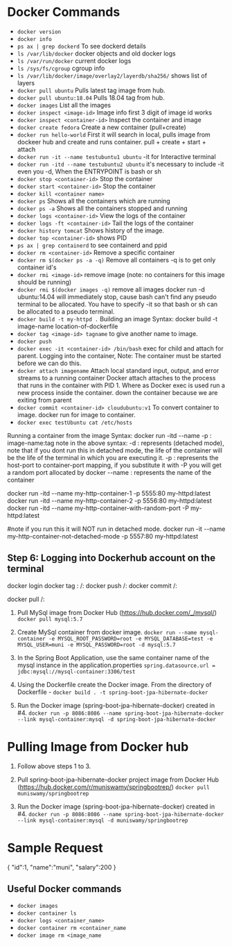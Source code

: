 # Docker Commands

-   `docker version`
-   `docker info`
-   `ps ax | grep dockerd` To see dockerd details
-   `ls /var/lib/docker` docker objects and old docker logs
-   `ls /var/run/docker` current docker logs
-   `ls /sys/fs/cgroup` cgroup info
-   `ls /var/lib/docker/image/overlay2/layerdb/sha256/` shows list of layers
-   `docker pull ubuntu` Pulls latest tag image from hub.
-   `docker pull ubuntu:18.04` Pulls 18.04 tag from hub.
-   `docker images` List all the images
-   `docker inspect <image-id>` Image info first 3 digit of image id works
-   `docker inspect <container-id>` Inspect the container and image
-   `docker create fedora` Create a new container (pull+create)
-   `docker run hello-world` First it will search in local, pulls image from dockeer hub and create and runs container. pull + create + start + attach
-   `docker run -it --name testubuntu1 ubuntu` -it for Interactive terminal
-   `docker run -itd --name testubuntu2 ubuntu` it's necessary to include -it even you -d, When the ENTRYPOINT is bash or sh
-   `docker stop <container-id>` Stop the container
-   `docker start <container-id>` Stop the container
-   `docker kill <container name>`
-   `docker ps` Shows all the containers which are running
-   `docker ps -a` Shows all the containers stopped and running
-   `docker logs <container-id>` View the logs of the container
-   `docker logs -ft <container-id>` Tail the logs of the container
-   `docker history tomcat` Shows history of the image.
-   `docker top <container-id>` shows PID
-   `ps ax | grep containerd` to see containerd and ppid
-   `docker rm <container-id>` Remove a specific container
-   `docker rm $(docker ps -a -q)` Remove all containers -q is to get only container id's
-   `docker rmi <image-id>` remove image (note: no containers for this image should be running)
-   `docker rmi $(docker images -q)` remove all images
docker run -d ubuntu:14.04 will immediately stop, cause bash can't find any pseudo terminal to be allocated. You have to specify -it so that bash or sh can be allocated to a pseudo terminal.
-   `docker build -t my-httpd .` Building an image Syntax: docker build -t image-name location-of-dockerfile
-   `docker tag <image-id> tagname` to give another name to image.
-   `docker push`
-   `docker exec -it <container-id> /bin/bash`  exec for child and attach for parent. Logging into the container, Note: The container must be started before we can do this.
-   `docker attach imagename` Attach local standard input, output, and error streams to a running container
Docker attach attaches to the process that runs in the container with PID 1. Where as Docker exec is used run a new process inside the container. down the container because we are exiting from parent
-   `docker commit <container-id> cloudubuntu:v1` To convert container to image. docker run for image to container.
-   `docker exec testUbuntu cat /etc/hosts`

Running a container from the image
Syntax: docker run -itd --name <container-name> -p <host-port>:<port in container> image-name:tag
note in the above syntax:
-d : represents (detached mode), note that if you dont run this in detached mode, the life of the container will be the life of the terminal in which you are executing it.
-p : represents the host-port to container-port mapping, if you substitute it with -P you will get a random port allocated by docker
--name : represents the name of the container 

docker run -itd --name my-http-container-1 -p 5555:80 my-httpd:latest
docker run -itd --name my-http-container-2 -p 5556:80 my-httpd:latest
docker run -itd --name my-http-container-with-random-port -P my-httpd:latest

#note if you run this it will NOT run in detached mode.
docker run -it --name my-http-container-not-detached-mode -p 5557:80 my-httpd:latest



Step 6: Logging into Dockerhub account on the terminal
-------------------------------------------------------------------
docker login 
docker tag <currentimage>:<tag> <repository-name>/<image-name>:<tag>
docker push <repository-name>/<image-name>:<tag>
docker commit <container-id> <repository-name>/<image-name>:<tag>

docker pull <repository-name>/<image-name>:<tag>



1. Pull MySql image from Docker Hub (https://hub.docker.com/_/mysql/)
`docker pull mysql:5.7`

2. Create MySql container from docker image.
`docker run --name mysql-container -e MYSQL_ROOT_PASSWORD=root -e MYSQL_DATABASE=test -e MYSQL_USER=muni -e MYSQL_PASSWORD=root -d mysql:5.7`

3. In the Spring Boot Application, use the same container name of the mysql instance in the application.properties
`spring.datasource.url = jdbc:mysql://mysql-container:3306/test`

4. Using the Dockerfile create the Docker image.
From the directory of Dockerfile - `docker build . -t spring-boot-jpa-hibernate-docker`

5. Run the Docker image (spring-boot-jpa-hibernate-docker) created in #4.
`docker run -p 8086:8086 --name spring-boot-jpa-hibernate-docker --link mysql-container:mysql -d spring-boot-jpa-hibernate-docker`

# Pulling Image from Docker hub

1. Follow above steps 1 to 3.

2. Pull spring-boot-jpa-hibernate-docker project image from Docker Hub (https://hub.docker.com/r/muniswamy/springbootrep/)
`docker pull muniswamy/springbootrep`

3. Run the Docker image (spring-boot-jpa-hibernate-docker) created in #4.
`docker run -p 8086:8086 --name spring-boot-jpa-hibernate-docker --link mysql-container:mysql -d muniswamy/springbootrep`

# Sample Request

{
"id":1,
"name":"muni",
"salary":200
}

## Useful Docker commands
- `docker images`
- `docker container ls`
- `docker logs <container_name>`
- `docker container rm <container_name`
- `docker image rm <image_name`

